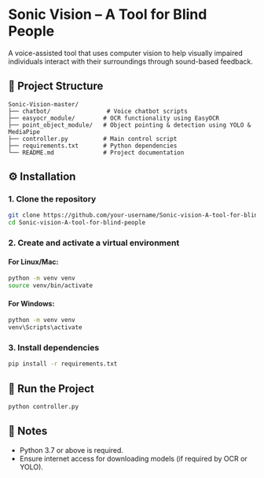 # Sonic Vision – A Tool for Blind People

A voice-assisted tool that uses computer vision to help visually impaired individuals interact with their surroundings through sound-based feedback.

## 📁 Project Structure

```
Sonic-Vision-master/
├── chatbot/                # Voice chatbot scripts
├── easyocr_module/        # OCR functionality using EasyOCR
├── point_object_module/   # Object pointing & detection using YOLO & MediaPipe
├── controller.py          # Main control script
├── requirements.txt       # Python dependencies
└── README.md              # Project documentation
```

## ⚙️ Installation

### 1. Clone the repository

```bash
git clone https://github.com/your-username/Sonic-vision-A-tool-for-blind-people.git
cd Sonic-vision-A-tool-for-blind-people
```

### 2. Create and activate a virtual environment

#### For Linux/Mac:

```bash
python -m venv venv
source venv/bin/activate
```

#### For Windows:

```bash
python -m venv venv
venv\Scripts\activate
```

### 3. Install dependencies

```bash
pip install -r requirements.txt
```

## 🚀 Run the Project

```bash
python controller.py
```

## 📝 Notes

- Python 3.7 or above is required.
- Ensure internet access for downloading models (if required by OCR or YOLO).
